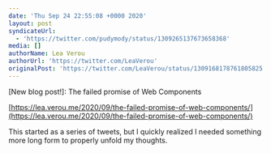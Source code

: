 ```yaml
---
date: 'Thu Sep 24 22:55:08 +0000 2020'
layout: post
syndicateUrl:
  - 'https://twitter.com/pudymody/status/1309265137673658368'
media: []
authorName: Lea Verou
authorUrl: 'https://twitter.com/LeaVerou'
originalPost: 'https://twitter.com/LeaVerou/status/1309168178761805825'
---
```

[New blog post!]: The failed promise of Web Components

[https://lea.verou.me/2020/09/the-failed-promise-of-web-components/](https://lea.verou.me/2020/09/the-failed-promise-of-web-components/)

This started as a series of tweets, but I quickly realized I needed something more long form to properly unfold my thoughts.
